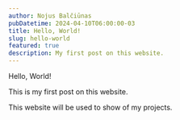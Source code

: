 ```yaml
---
author: Nojus Balčiūnas
pubDatetime: 2024-04-10T06:00:00-03
title: Hello, World!
slug: hello-world
featured: true
description: My first post on this website.
---
```


Hello, World!

This is my first post on this website.

This website will be used to show of my projects.
